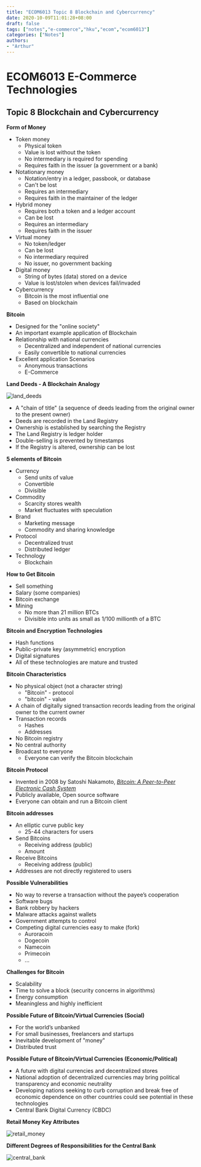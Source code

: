 ```yaml
---
title: "ECOM6013 Topic 8 Blockchain and Cybercurrency"
date: 2020-10-09T11:01:28+08:00
draft: false
tags: ["notes","e-commerce","hku","ecom","ecom6013"]
categories: ["Notes"]
authors:
- "Arthur"
---
```


# ECOM6013 E-Commerce Technologies

## Topic 8 Blockchain and Cybercurrency

**Form of Money**
* Token money
  * Physical token
  * Value is lost without the token
  * No intermediary is required for spending
  * Requires faith in the issuer (a government or a bank)
* Notationary money
  * Notation/entry in a ledger, passbook, or database
  * Can't be lost
  * Requires an intermediary
  * Requires faith in the maintainer of the ledger
* Hybrid money
  * Requires both a token and a ledger account
  * Can be lost
  * Requires an intermediary
  * Requires faith in the issuer
* Virtual money
  * No token/ledger
  * Can be lost
  * No intermediary required
  * No issuer, no government backing
* Digital money
  * String of bytes (data) stored on a device
  * Value is lost/stolen when devices fail/invaded
* Cybercurrency
  * Bitcoin is the most influential one
  * Based on blockchain

**Bitcoin**
* Designed for the "online society"
* An important example application of Blockchain
* Relationship with national currencies
  * Decentralized and independent of national currencies
  * Easily convertible to national currencies
* Excellent application Scenarios
  * Anonymous transactions
  * E-Commerce

**Land Deeds - A Blockchain Analogy**

![land_deeds](https://cdn.jsdelivr.net/gh/pseudoyu/image_hosting@master/hugo_images/land_deeds.png)

* A "chain of title" (a sequence of deeds leading from the original owner to the present owner)
* Deeds are recorded in the Land Registry
* Ownership is established by searching the Registry
* The Land Registry is ledger holder
* Double-selling is prevented by timestamps
* If the Registry is altered, ownership can be lost

**5 elements of Bitcoin**
* Currency
  * Send units of value
  * Convertible
  * Divisible
* Commodity
  * Scarcity stores wealth
  * Market fluctuates with speculation
* Brand
  * Marketing message
  * Commodity and sharing knowledge
* Protocol
  * Decentralized trust
  * Distributed ledger
* Technology
  * Blockchain

**How to Get Bitcoin**
* Sell something
* Salary (some companies)
* Bitcoin exchange
* Mining
  * No more than 21 million BTCs
  * Divisible into units as small as 1/100 millionth of a BTC

**Bitcoin and Encryption Technologies**
* Hash functions
* Public-private key (asymmetric) encryption
* Digital signatures
* All of these technologies are mature and trusted

**Bitcoin Characteristics**
* No physical object (not a character string)
  * "Bitcoin" - protocol
  * "bitcoin" - value
* A chain of digitally signed transaction records leading from the original owner to the current owner
* Transaction records
  * Hashes
  * Addresses
* No Bitcoin registry
* No central authority
* Broadcast to everyone
  * Everyone can verify the Bitcoin blockchain

**Bitcoin Protocol**
* Invented in 2008 by Satoshi Nakamoto, [*Bitcoin: A Peer-to-Peer Electronic Cash System*](https://bitcoin.org/bitcoin.pdf)
* Publicly available, Open source software
* Everyone can obtain and run a Bitcoin client

**Bitcoin addresses**
* An elliptic curve public key
  * 25-44 characters for users
* Send Bitcoins
  * Receiving address (public)
  * Amount
* Receive Bitcoins
  * Receiving address (public)
* Addresses are not directly registered to users

**Possible Vulnerabilities**
* No way to reverse a transaction without the payee’s cooperation
* Software bugs
* Bank robbery by hackers
* Malware attacks against wallets
* Government attempts to control
* Competing digital currencies easy to make (fork)
  * Auroracoin
  * Dogecoin
  * Namecoin
  * Primecoin
  * ...

**Challenges for Bitcoin**
* Scalability
* Time to solve a block (security concerns in algorithms)
* Energy consumption
* Meaningless and highly inefficient

**Possible Future of Bitcoin/Virtual Currencies (Social)**
* For the world’s unbanked
* For small businesses, freelancers and startups
* Inevitable development of "money"
* Distributed trust

**Possible Future of Bitcoin/Virtual Currencies (Economic/Political)**
* A future with digital currencies and decentralized stores
* National adoption of decentralized currencies may bring political transparency and economic neutrality
* Developing nations seeking to curb corruption and break free of economic dependence on other countries could see potential in these technologies
* Central Bank Digital Currency (CBDC)

**Retail Money Key Attributes**

![retail_money](https://cdn.jsdelivr.net/gh/pseudoyu/image_hosting@master/hugo_images/retail_money.png)

**Different Degrees of Responsibilities for the Central Bank**

![central_bank](https://cdn.jsdelivr.net/gh/pseudoyu/image_hosting@master/hugo_images/central_bank.png)